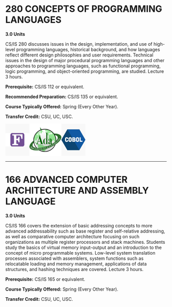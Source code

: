 # 280 CONCEPTS OF PROGRAMMING LANGUAGES

**3.0 Units**

CS/IS 280 discusses issues in the design, implementation, and use of high-level programming languages, historical background, and how languages reflect different design philosophies and user requirements. Technical issues in the design of major procedural programming languages and other approaches to programming languages, such as functional programming, logic programming, and object-oriented programming, are studied. Lecture 3 hours.

**Prerequisite:** CS/IS 112 or equivalent.

**Recommended Preparation:** CS/IS 135 or equivalent.

**Course Typically Offered:** Spring (Every Other Year).

**Transfer Credit:** CSU, UC, USC.

<img src="./assets/fortran.jpg" alt="Fortran" height="100"><img src="./assets/ada.png" alt="ada" height="100"><img src="./assets/cobol.jpg" alt="cobol" height="100">

---

# 166 ADVANCED COMPUTER ARCHITECTURE AND ASSEMBLY LANGUAGE

**3.0 Units**

CS/IS 166 covers the extension of basic addressing concepts to more advanced addressability such as base register and self-relative addressing, as well as comparative computer architecture focusing on such organizations as multiple register processors and stack machines. Students study the basics of virtual memory input-output and an introduction to the concept of micro programmable systems. Low-level system translation processes associated with assemblers, system functions such as relocatable loading and memory management, applications of data structures, and hashing techniques are covered. Lecture 3 hours.

**Prerequisite:** CS/IS 165 or equivalent.

**Course Typically Offered:** Spring (Every Other Year).

**Transfer Credit:** CSU, UC, USC.
